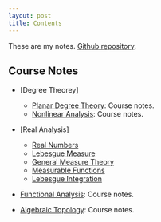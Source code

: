 ```yaml
---
layout: post
title: Contents
---
```


These are my notes. 
[Github repository](https://github.com/ziadgghanem/ziadgghanem).

## Course Notes

- [Degree Theorey]
    - [Planar Degree Theory](degree_theory.md): Course notes.
    - [Nonlinear Analysis](nonlinear_analysis.md): Course notes.

- [Real Analysis]
    - [Real Numbers](real_numbers.md)
    - [Lebesgue Measure](lebesgue_measure.md)
    - [General Measure Theory](general_measure.md)
    - [Measurable Functions](measurable_functions.md)
    - [Lebesgue Integration](lebesgue_integration.md)

- [Functional Analysis](functional_analysis.md): Course notes.

- [Algebraic Topology](algebraic_topology.md): Course notes.

